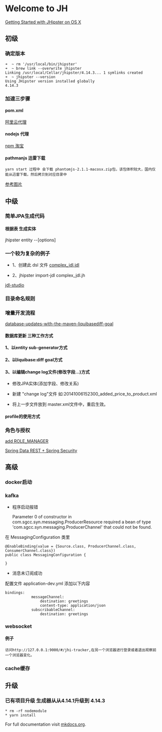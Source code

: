 # Welcome to JH

[Getting Started with JHipster on OS X](https://dzone.com/articles/getting-started-jhipster-os-x)

## 初级

### 确定版本

    ➜  ~ rm '/usr/local/bin/jhipster'
    ➜  ~ brew link --overwrite jhipster
    Linking /usr/local/Cellar/jhipster/4.14.3... 1 symlinks created
    ➜  ~ jhipster --version
    Using JHipster version installed globally
    4.14.3

### 加速三步骤

#### pom.xml

  [阿里云代理](https://www.cnblogs.com/xinhudong/p/7804968.html)

#### nodejs 代理

  [npm 淘宝](https://npm.taobao.org/)

#### pathmanjs 迅雷下载

    yarn start 过程中 会下载 phantomjs-2.1.1-macosx.zip包，该包体积较大，国内仅能从迅雷下载，然后拷贝到对应目录中

[参考图片](https://github.com/StayHungryStayFoolish/Images-Blog/blob/master/jhipster/1522214654527.jpg)

## 中级

### 简单JPA生成代码

#### 根据表 生成实体

  jhipster entity <entityName> --[options]

### 一个较为复杂的例子

* 1、创建此 dsl 文件 [complex_jdl.jdl](https://github.com/jnuc093/jhipster-sample-app/blob/master/src/main/resources/dsl/complex_jdl.jdl)

* 2、jhipster import-jdl  complex_jdl.jh

[jdl-studio](https://start.jhipster.tech/jdl-studio/)

### 目录命名规则

### 增量开发流程

[database-updates-with-the-maven-liquibasediff-goal](http://www.jhipster.tech/development/#database-updates-with-the-maven-liquibasediff-goal)

#### 数据库更新 三种工作方式

#### 1、以entity sub-generator方式

#### 2、以liquibase:diff goal方式

#### 3、以编辑change log文件(修改字段...)方式

* 修改JPA实体(添加字段、修改关系)

* 新建 "change log"文件 如:20141006152300_added_price_to_product.xml

* 将上一步文件放到 master.xml文件中，重启生效。

#### profile的使用方式

### 角色与授权

[add ROLE_MANAGER](https://stackoverflow.com/questions/32436745/using-roles-in-jhipster)

[Spring Data REST + Spring Security](https://github.com/spring-projects/spring-data-examples/tree/master/rest/security)

## 高级

### docker启动

### kafka

* 程序启动报错

    Parameter 0 of constructor in com.sgcc.syn.messaging.ProducerResource required a bean of type 'com.sgcc.syn.messaging.ProducerChannel' that could not be found.

在 MessagingConfiguration 类里

    @EnableBinding(value = {Source.class, ProducerChannel.class, ConsumerChannel.class})
    public class MessagingConfiguration {

    }

* 消息未订阅成功

配置文件 application-dev.yml 添加以下内容

    bindings:
                messageChannel:
                    destination: greetings
                    content-type: application/json
                subscribableChannel:
                    destination: greetings
    

### websocket

#### 例子

    访问http://127.0.0.1:9000/#/jhi-tracker,在另一个浏览器进行登录或者退出观察前一个浏览器变化。

### cache缓存

## 升级

### 已有项目升级 生成器从从4.14.1升级到 4.14.3

    * rm -rf nodemodule
    * yarn install

For full documentation visit [mkdocs.org](http://mkdocs.org).